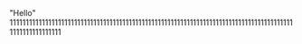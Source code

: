 "Hello" 
11111111111111111111111111111111111111111111111111111111111111111111111111111111111111111111111111111111